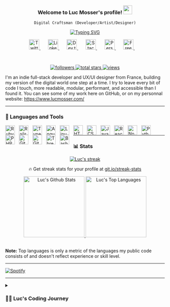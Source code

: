 <h3 align="center">
  Welcome to Luc Mosser's profile!
  <img src="https://media.giphy.com/media/hvRJCLFzcasrR4ia7z/giphy.gif" width="28">
</h3>
<p align="center">
  <code>Digital Craftsman (Developer/Artist/Designer)</code>
</p>

<!-- Typing SVG -->
<p align="center">
  <a href="https://git.io/typing-svg"><img src="https://readme-typing-svg.demolab.com?font=Fira+Code&pause=1000&color=30802F&center=true&vCenter=true&width=435&lines=Full-stack+web+and+app+developer;Experienced+UI%2FUX+Designer;3%2B+years+of+coding+experience;Always+learning+new+things" alt="Typing SVG" /></a>
</p>

<!-- Social icons section -->
<p align="center">
  <a href="https://twitter.com/SuitUpDev">
  <img width="32px" alt="Twitter" title="Twitter" src="https://raw.githubusercontent.com/peterthehan/peterthehan/master/assets/twitter.svg"/>
  </a>
  &#8287;&#8287;&#8287;&#8287;&#8287;
  <a href="https://www.linkedin.com/in/luc-mosser/">
  <img width="32px" alt="Linkedin" title="LinkedIn" src="https://raw.githubusercontent.com/peterthehan/peterthehan/master/assets/linkedin.svg"/>
  </a>
  &#8287;&#8287;&#8287;&#8287;&#8287;
  <a href="https://medium.com/@luc.mosser86">
  <img width="32px" alt="Dev.to" title="DenverCoder1 Dev.to" src="https://img.icons8.com/color/96/000000/medium-logo.png">
  </a>
  &#8287;&#8287;&#8287;&#8287;&#8287;
  <a href="https://stackoverflow.com/users/13640675/luc-mosser">
  <img width="32px" alt="Stackoverflow" title="Stackoverflow" src="https://img.icons8.com/color/96/000000/stackoverflow.png"/>
  </a>
  &#8287;&#8287;&#8287;&#8287;&#8287;
  <a href="https://www.lucmosser.com/">
  <img width="32px" alt="Personnal Website" title="Personnal Website" src="https://img.icons8.com/fluent/96/000000/domain.png"/>
  </a>
  &#8287;&#8287;&#8287;&#8287;&#8287;
  <a href="https://www.instagram.com/l_mssr/">
  <img width="32px" alt="Free Stuff" title="Free gifts for you" src="https://raw.githubusercontent.com/hussainweb/hussainweb/main/icons/instagram.png"/>
  </a>
  &#8287;&#8287;&#8287;&#8287;&#8287;
</p>

<br/>

<!-- Social badges section -->
<!-- Badges with custom icons - https://github.com/DenverCoder1/custom-icon-badges -->
<!-- View counter - https://github.com/DenverCoder1/Simple-View-Counter -->
<p align="center">
  <a href="https://github.com/lmssr?tab=followers">
    <img alt="followers" title="Follow me on Github" src="https://custom-icon-badges.demolab.com/github/followers/lmssr?color=236ad3&labelColor=1155ba&style=for-the-badge&logo=person-add&label=Follow&logoColor=white"/>
  </a>
  <a href="https://github.com/lmssr?tab=repositories&sort=stargazers">
    <img alt="total stars" title="Total stars on GitHub" src="https://custom-icon-badges.demolab.com/github/stars/lmssr?color=55960c&style=for-the-badge&labelColor=488207&logo=star"/>
  </a>
  <a href="https://komarev.com/ghpvc/?username=lmssr&color=blueviolet&style=for-the-badge&label=VISITORS">
    <img alt="views" title="GitHub profile views" src="https://komarev.com/ghpvc/?username=lmssr&color=blueviolet&style=for-the-badge&label=VISITORS"/>
  </a>
  
  <!-- <a href="https://github.com/DenverCoder1/Simple-View-Counter">
    <img alt="views" title="GitHub profile views" src="https://freshidea.com/jonah/app/DenverCoder1-profile-views"/>
  </a> -->

</p>

I'm an indie full-stack developer and UX/UI designer from France, building my version of the digital world one step at a time. 
I try to leave every bit of code I touch, more readable, modular, performant, and accessible than I found it.
You can see some of my work here on GitHub, or on my personnal website: https://www.lucmosser.com/ 

---

### 🧰 Languages and Tools

<img align="left" alt="Ruby" width="30px" style="padding-right:10px;" src="https://cdn.jsdelivr.net/gh/devicons/devicon/icons/ruby/ruby-original.svg"/>
<img align="left" alt="Rails" width="30px" style="padding-right:10px;" src="https://cdn.jsdelivr.net/gh/devicons/devicon/icons/rails/rails-original-wordmark.svg" />
<img align="left" alt="TypeScript" width="30px" style="padding-right:10px;" src="https://cdn.jsdelivr.net/gh/devicons/devicon/icons/typescript/typescript-plain.svg" />
<img align="left" alt="Angular" width="30px" style="padding-right:10px;" src="https://cdn.jsdelivr.net/gh/devicons/devicon/icons/angularjs/angularjs-plain.svg" />
<img align="left" alt="Linux" width="30px" style="padding-right:10px;" src="https://cdn.jsdelivr.net/gh/devicons/devicon/icons/linux/linux-original.svg" />
<img align="left" alt="HTML" width="30px" style="padding-right:10px;" src="https://cdn.jsdelivr.net/gh/devicons/devicon/icons/html5/html5-plain.svg" />
<img align="left" alt="CSS" width="30px" style="padding-right:10px;" src="https://cdn.jsdelivr.net/gh/devicons/devicon/icons/css3/css3-plain.svg" />
<img align="left" alt="JavaScript" width="30px" style="padding-right:10px;" src="https://cdn.jsdelivr.net/gh/devicons/devicon/icons/javascript/javascript-plain.svg" />
<img align="left" alt="React" width="30px" style="padding-right:10px;" src="https://cdn.jsdelivr.net/gh/devicons/devicon/icons/react/react-original.svg" />
<img align="left" alt="NodeJS" width="30px" style="padding-right:10px;" src="https://cdn.jsdelivr.net/gh/devicons/devicon/icons/nodejs/nodejs-original.svg" />
<img align="left" alt="Python" width="30px" style="padding-right:10px;" src="https://cdn.jsdelivr.net/gh/devicons/devicon/icons/python/python-plain.svg" />
<img align="left" alt="PHP" width="30px" style="padding-right:10px;" src="https://cdn.jsdelivr.net/gh/devicons/devicon/icons/php/php-original.svg" />
<img align="left" alt="Git" width="30px" style="padding-right:10px;" src="https://cdn.jsdelivr.net/gh/devicons/devicon/icons/git/git-original.svg" />
<img align="left" alt="GitHub" width="30px" style="padding-right:10px;" src="https://cdn.jsdelivr.net/gh/devicons/devicon/icons/github/github-original.svg" />
<img align="left" alt="ThreeJs" width="30px" style="padding-right:10px;" src="https://cdn.jsdelivr.net/gh/devicons/devicon/icons/threejs/threejs-original.svg" />
<img align="left" alt="Bash" width="30px" style="padding-right:10px;" src="https://cdn.jsdelivr.net/gh/devicons/devicon/icons/bash/bash-original.svg" />
<br />


---


### 📊 Stats



<!-- ![Luc's GitHub stats](https://github-readme-stats.vercel.app/api?username=lmssr&show_icons=true&theme=gruvbox) -->

<!-- [![Top Langs](https://github-readme-stats.vercel.app/api/top-langs/?username=lmssr&layout=compact)](https://github.com/anuraghazra/github-readme-stats) -->

<p align="center">
  <a href="https://github.com/DenverCoder1/github-readme-streak-stats">
    <img title="🔥 Get streak stats for your profile at git.io/streak-stats" alt="Luc's streak" src="https://streak-stats.demolab.com/?user=lmssr&theme=bear&hide_border=true"/>
  </a>
  <p align="center">🔥 Get streak stats for your profile at <a href="https://git.io/streak-stats">git.io/streak-stats</a></p>
</p>

<p align="center">
<a href="https://github.com/anuraghazra/github-readme-stats">
  <img alt="Luc's Github Stats" src="https://github-readme-stats.vercel.app/api?username=lmssr&show_icons=true&theme=bear&hide_border=true&icon_color=F8D866" height="192px"/>
</a>
<a href="https://github.com/anuraghazra/github-readme-stats"><img alt="Luc's Top Languages" src="https://github-readme-stats.vercel.app/api/top-langs/?username=lmssr&langs_count=8&layout=compact&theme=bear&hide_border=truec&hide=Jupyter%20Notebook" height="192px"/>
</a>
</p>
<br/>
<b>Note:</b> Top languages is only a metric of the languages my public code consists of and doesn't reflect experience or skill level.

<!-- ![GitHub Streak](https://streak-stats.demolab.com?user=ForrestKnight&theme=gruvbox&border_radius=4.5) -->

---

[![Spotify](https://spotify-now-playing-bvaw.vercel.app/api/spotify)](https://open.spotify.com/user/111971137
)

---

<details>
 <summary><h3>👨‍💻 Luc's Coding Journey</h3></summary>
   I started my coding journey as a biology student with a passion for tech and coding. I tried to learn everything I could about this programming world - code, unix, linux, theory. And all the while, teaching myself web development with a dream to build my own app. A desire that bring me to Le Wagon Montreal to learn and discover new things and new people. 
Today I'm a freelance full-stack developer on a perpetual adventure to learn new things, develop my skills and help as much people as I can on my way. 
If you like my work, want to reach me, or simply want to say "Hi", don't hesitate to write me a message. 

[website]: https://lucmosser.com
